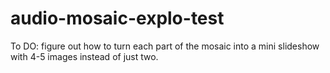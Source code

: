 # audio-mosaic-explo-test

To DO: figure out how to turn each part of the mosaic into a mini slideshow with 4-5 images instead of just two. 
